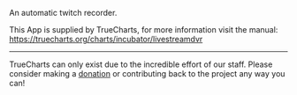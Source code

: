 An automatic twitch recorder.


This App is supplied by TrueCharts, for more information visit the manual: https://truecharts.org/charts/incubator/livestreamdvr

---

TrueCharts can only exist due to the incredible effort of our staff.
Please consider making a [donation](https://truecharts.org/docs/about/sponsor) or contributing back to the project any way you can!
